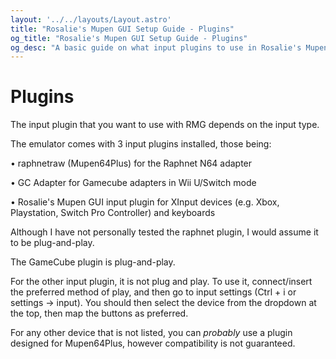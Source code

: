```yaml
---
layout: '../../layouts/Layout.astro'
title: "Rosalie's Mupen GUI Setup Guide - Plugins"
og_title: "Rosalie's Mupen GUI Setup Guide - Plugins"
og_desc: "A basic guide on what input plugins to use in Rosalie's Mupen GUI (RMG)"
---
```


# Plugins

The input plugin that you want to use with RMG depends on the input type.

The emulator comes with 3 input plugins installed, those being:

• raphnetraw (Mupen64Plus) for the Raphnet N64 adapter

• GC Adapter for Gamecube adapters in Wii U/Switch mode

• Rosalie's Mupen GUI input plugin for XInput devices (e.g. Xbox, Playstation, Switch Pro Controller) and keyboards

Although I have not personally tested the raphnet plugin, I would assume it to be plug-and-play.

The GameCube plugin is plug-and-play.

For the other input plugin, it is not plug and play. To use it, connect/insert the preferred method of play, and then go to input settings (Ctrl + i or settings -> input). You should then select the device from the dropdown at the top, then map the buttons as preferred.

For any other device that is not listed, you can _probably_ use a plugin designed for Mupen64Plus, however compatibility is not guaranteed.
